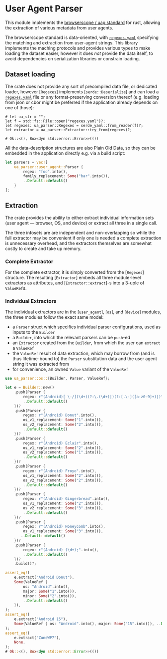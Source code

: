 # User Agent Parser

This module implements the [browserscope / uap
standard](https://github.com/ua-parser/uap-core) for rust, allowing
the extraction of various metadata from user agents.

The browserscope standard is data-oriented, with [`regexes.yaml`]
specifying the matching and extraction from user-agent strings. This
library implements the maching protocols and provides various types to
make loading the dataset easier, however it does *not* provide the
data itself, to avoid dependencies on serialization libraries or
constrain loading.

## Dataset loading

The crate does not provide any sort of precompiled data file, or
dedicated loader, however [`Regexes`] implements
[`serde::Deserialize`] and can load a [`regexes.yaml`] file or any
format-preserving conversion thereof (e.g. loading from json or cbor
might be preferred if the application already depends on one of
those):

```no_run
# let ua_str = "";
let f = std::fs::File::open("regexes.yaml")?;
let regexes: ua_parser::Regexes = serde_yaml::from_reader(f)?;
let extractor = ua_parser::Extractor::try_from(regexes)?;

# Ok::<(), Box<dyn std::error::Error>>(())
```

All the data-description structures are also Plain Old Data, so they
can be embedded in the application directly e.g. via a build script:

``` rust
let parsers = vec![
    ua_parser::user_agent::Parser {
        regex: "foo".into(),
        family_replacement: Some("bar".into()),
        ..Default::default()
    }
];
```
## Extraction

The crate provides the ability to either extract individual
information sets (user agent — browser, OS, and device) or extract all
three in a single call.

The three infosets are are independent and non-overlapping so while
the full extractor may be convenient if only one is needed a complete
extraction is unnecessary overhead, and the extractors themselves are
somewhat costly to create and take up memory.

### Complete Extractor

For the complete extractor, it is simply converted from the
[`Regexes`] structure. The resulting [`Extractor`] embeds all three
module-level extractors as attributes, and [`Extractor::extract`]-s
into a 3-uple of `ValueRef`s.


### Individual Extractors

The individual extractors are in the [`user_agent`], [`os`], and
[`device`] modules, the three modules follow the exact same model:

- a `Parser` struct which specifies individual parser configurations,
  used as inputs to the `Builder`
- a `Builder`, into which the relevant parsers can be `push`-ed
- an `Extractor` created from the `Builder`, from which the user can
  `extract` a `ValueRef`
- the `ValueRef` result of data extraction, which may borrow from (and
  is thus lifetime-bound to) the `Parser` substitution data and the
  user agent string it was extracted from
- for convenience, an owned `Value` variant of the `ValueRef`

``` rust
use ua_parser::os::{Builder, Parser, ValueRef};

let e = Builder::new()
    .push(Parser {
        regex: r"(Android)[ \-/](\d+)(?:\.(\d+)|)(?:[.\-]([a-z0-9]+)|)".into(),
        ..Default::default()
    })?
    .push(Parser {
        regex: r"(Android) Donut".into(),
        os_v1_replacement: Some("1".into()),
        os_v2_replacement: Some("2".into()),
        ..Default::default()
    })?
    .push(Parser {
        regex: r"(Android) Eclair".into(),
        os_v1_replacement: Some("2".into()),
        os_v2_replacement: Some("1".into()),
        ..Default::default()
    })?
    .push(Parser {
        regex: r"(Android) Froyo".into(),
        os_v1_replacement: Some("2".into()),
        os_v2_replacement: Some("2".into()),
        ..Default::default()
    })?
    .push(Parser {
        regex: r"(Android) Gingerbread".into(),
        os_v1_replacement: Some("2".into()),
        os_v2_replacement: Some("3".into()),
        ..Default::default()
    })?
    .push(Parser {
        regex: r"(Android) Honeycomb".into(),
        os_v1_replacement: Some("3".into()),
       ..Default::default()
    })?
    .push(Parser {
        regex: r"(Android) (\d+);".into(),
        ..Default::default()
    })?
    .build()?;

assert_eq!(
    e.extract("Android Donut"),
    Some(ValueRef {
        os: "Android".into(),
        major: Some("1".into()),
        minor: Some("2".into()),
        ..Default::default()
    }),
);
assert_eq!(
    e.extract("Android 15"),
    Some(ValueRef { os: "Android".into(), major: Some("15".into()), ..Default::default()}),
);
assert_eq!(
    e.extract("ZuneWP7"),
    None,
);
# Ok::<(), Box<dyn std::error::Error>>(())
```

[`regexes.yaml`]: https://github.com/ua-parser/uap-core/blob/master/regexes.yaml
